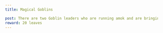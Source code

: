 ```yaml
---
title: Magical Goblins

post: There are two Goblin leaders who are running amok and are bringing new Goblins into the area. Our scouts can give you directions towards where they are hiding. 
reward: 20 leaves 
---
```


